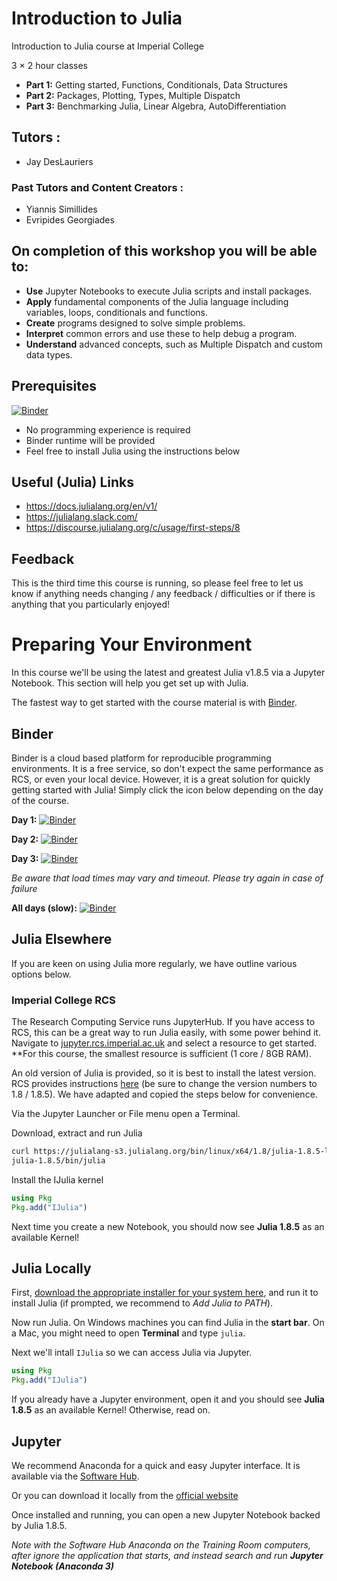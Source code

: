 # Introduction to Julia

Introduction to Julia course at Imperial College

3 × 2 hour classes

* **Part 1:** Getting started, Functions, Conditionals, Data Structures
* **Part 2:** Packages, Plotting, Types, Multiple Dispatch
* **Part 3:** Benchmarking Julia, Linear Algebra, AutoDifferentiation

## Tutors : 
* Jay DesLauriers

### Past Tutors and Content Creators :
* Yiannis Simillides
* Evripides Georgiades

## On completion of this workshop you will be able to:
* **Use** Jupyter Notebooks to execute Julia scripts and install packages.
* **Apply** fundamental components of the Julia language including variables, loops, conditionals and functions. 
* **Create** programs designed to solve simple problems.
* **Interpret** common errors and use these to help debug a program.
* **Understand** advanced concepts, such as Multiple Dispatch and custom data types.

## Prerequisites
[![Binder](https://mybinder.org/badge_logo.svg)](https://mybinder.org/v2/gh/ImperialCollegeLondon/Introduction-to-Julia/HEAD)
* No programming experience is required
* Binder runtime will be provided
* Feel free to install Julia using the instructions below

## Useful (Julia) Links
* https://docs.julialang.org/en/v1/
* https://julialang.slack.com/
* https://discourse.julialang.org/c/usage/first-steps/8

## Feedback
This is the third time this course is running, so please feel free to let us know if anything
needs changing / any feedback / difficulties or if there is anything that you particularly enjoyed!

# Preparing Your Environment

In this course we'll be using the latest and greatest Julia v1.8.5 via a Jupyter Notebook.
This section will help you get set up with Julia.

The fastest way to get started with the course material is with [Binder](https://mybinder.org/).

## Binder

Binder is a cloud based platform for reproducible programming environments. It is a free service,
so don't expect the same performance as RCS, or even your local device. However, it is a great
solution for quickly getting started with Julia! Simply click the icon below depending on the day of the course.

**Day 1:** [![Binder](https://mybinder.org/badge_logo.svg)](https://mybinder.org/v2/gh/ImperialCollegeLondon/RCDS-introduction-to-julia.git/day1)

**Day 2:** [![Binder](https://mybinder.org/badge_logo.svg)](https://mybinder.org/v2/gh/ImperialCollegeLondon/RCDS-introduction-to-julia.git/day2)

**Day 3:** [![Binder](https://mybinder.org/badge_logo.svg)](https://mybinder.org/v2/gh/ImperialCollegeLondon/RCDS-introduction-to-julia.git/day3)

*Be aware that load times may vary and timeout. Please try again in case of failure*

**All days (slow):** [![Binder](https://mybinder.org/static/logo.svg)](https://mybinder.org/v2/gh/ImperialCollegeLondon/RCDS-introduction-to-julia.git/head)


## Julia Elsewhere

If you are keen on using Julia more regularly, we have outline various options below.

### Imperial College RCS

The Research Computing Service runs JupyterHub. If you have access to RCS, this can be a great way
to run Julia easily, with some power behind it. Navigate to [jupyter.rcs.imperial.ac.uk](https://jupyter.rcs.imperial.ac.uk)
and select a resource to get started. **For this course, the smallest resource is sufficient (1 core / 8GB RAM).

An old version of Julia is provided, so it is best to install the latest version.
RCS provides instructions [here](https://imperialcollegelondon.github.io/research-computing-tips/compute/2020/07/08/running-julia.html)
(be sure to change the version numbers to 1.8 / 1.8.5). We have adapted and copied the steps below for convenience.

Via the Jupyter Launcher or File menu open a Terminal.

Download, extract and run Julia

```bash
curl https://julialang-s3.julialang.org/bin/linux/x64/1.8/julia-1.8.5-linux-x86_64.tar.gz | tar xz
julia-1.8.5/bin/julia

```

Install the IJulia kernel

```julia
using Pkg
Pkg.add("IJulia")

```

Next time you create a new Notebook, you should now see **Julia 1.8.5** as an available Kernel! 


## Julia Locally

First, [download the appropriate installer for your system here](https://julialang.org/downloads),
and run it to install Julia (if prompted, we recommend to *Add Julia to PATH*).

Now run Julia. On Windows machines you can find Julia in the **start bar**.
On a Mac, you might need to open **Terminal** and type `julia`.

Next we'll intall `IJulia` so we can access Julia via Jupyter.
```julia
using Pkg
Pkg.add("IJulia")

```

If you already have a Jupyter environment, open it and you 
should see **Julia 1.8.5** as an available Kernel! Otherwise, read on.

## Jupyter

We recommend Anaconda for a quick and easy Jupyter interface. It is
available via the [Software Hub](https://softwarehub.imperial.ac.uk/).

Or you can download it locally from the [official website](https://www.anaconda.com/products/distribution)

Once installed and running, you can open a new Jupyter Notebook backed by Julia 1.8.5.

*Note with the Software Hub Anaconda on the Training Room computers, after*
*ignore the application that starts, and instead search and run **Jupyter Notebook (Anaconda 3)***